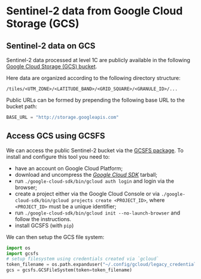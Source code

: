 # Sentinel-2 data from Google Cloud Storage (GCS)

## Sentinel-2 data on GCS

Sentinel-2 data processed at level 1C are publicly available in the following [Google Cloud Storage (GCS) bucket](https://cloud.google.com/storage/docs/public-datasets/sentinel-2).

Here data are organized according to the following directory structure:
```shell
/tiles/<UTM_ZONE>/<LATITUDE_BAND>/<GRID_SQUARE>/<GRANULE_ID>/...
```

Public URLs can be formed by prepending the following base URL to the bucket path:
```python
BASE_URL = "http://storage.googleapis.com"
```

## Access GCS using GCSFS

We can access the public Sentinel-2 bucket via the [GCSFS package](https://gcsfs.readthedocs.io). To install and configure this tool you need to:
* have an account on Google Cloud Platform;
* download and uncompress the [*Google Cloud SDK*](https://cloud.google.com/sdk/docs/install) tarball;
* run `./google-cloud-sdk/bin/gcloud auth login` and login via the browser;
* create a project either via the Google Cloud Console or via `./google-cloud-sdk/bin/gcloud projects create <PROJECT_ID>`, where `<PROJECT_ID>` must be a unique identifier;
* run `./google-cloud-sdk/bin/gcloud init --no-launch-browser` and follow the instructions.
* install GCSFS (with `pip`)

We can then setup the GCS file system:
```python
import os
import gcsfs
# setup filesystem using credentials created via `gcloud`
token_filename = os.path.expanduser("~/.config/gcloud/legacy_credentials/<GOOGLE-ACCOUNT>/adc.json")
gcs = gcsfs.GCSFileSystem(token=token_filename)
```


